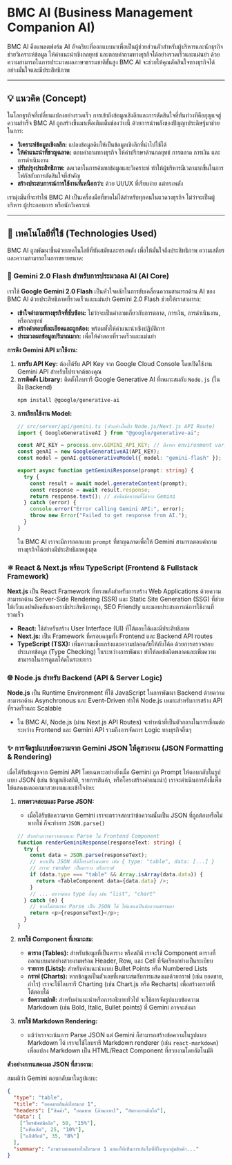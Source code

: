# BMC AI (Business Management Companion AI)

 BMC AI คือแพลตฟอร์ม AI อัจฉริยะที่ออกแบบมาเพื่อเป็นผู้ช่วยส่วนตัวสำหรับผู้บริหารและนักธุรกิจ ช่วยวิเคราะห์ข้อมูล ให้คำแนะนำเชิงกลยุทธ์ และตอบคำถามทางธุรกิจได้อย่างรวดเร็วและแม่นยำ ด้วยความสามารถในการประมวลผลภาษาธรรมชาติขั้นสูง BMC AI จะช่วยให้คุณตัดสินใจทางธุรกิจได้อย่างมั่นใจและมีประสิทธิภาพ

---

## 💡 แนวคิด (Concept)

ในโลกธุรกิจที่เปลี่ยนแปลงอย่างรวดเร็ว การเข้าถึงข้อมูลเชิงลึกและการตัดสินใจที่ทันท่วงทีคือกุญแจสู่ความสำเร็จ BMC AI ถูกสร้างขึ้นมาเพื่อเติมเต็มช่องว่างนี้ ด้วยการนำพลังของปัญญาประดิษฐ์มาช่วยในการ:

* **วิเคราะห์ข้อมูลเชิงลลึก:** แปลงข้อมูลดิบให้เป็นข้อมูลเชิงลึกที่นำไปใช้ได้
* **ให้คำแนะนำที่ชาญฉลาด:** ตอบคำถามทางธุรกิจ ให้คำปรึกษาด้านกลยุทธ์ การตลาด การเงิน และการดำเนินงาน
* **ปรับปรุงประสิทธิภาพ:** ลดเวลาในการค้นหาข้อมูลและวิเคราะห์ ทำให้ผู้บริหารมีเวลามากขึ้นในการโฟกัสกับการตัดสินใจที่สำคัญ
* **สร้างประสบการณ์การใช้งานที่เหนือกว่า:** ด้วย UI/UX ที่เรียบง่าย แต่ทรงพลัง

เรามุ่งมั่นที่จะทำให้ BMC AI เป็นเครื่องมือที่ขาดไม่ได้สำหรับทุกคนในแวดวงธุรกิจ ไม่ว่าจะเป็นผู้บริหาร ผู้ประกอบการ หรือนักวิเคราะห์

---

## 🚀 เทคโนโลยีที่ใช้ (Technologies Used)

BMC AI ถูกพัฒนาขึ้นด้วยเทคโนโลยีที่ทันสมัยและทรงพลัง เพื่อให้มั่นใจถึงประสิทธิภาพ ความเสถียร และความสามารถในการขยายขนาด:

### 🧠 Gemini 2.0 Flash สำหรับการประมวลผล AI (AI Core)

เราใช้ **Google Gemini 2.0 Flash** เป็นหัวใจหลักในการขับเคลื่อนความสามารถด้าน AI ของ BMC AI ด้วยประสิทธิภาพที่รวดเร็วและแม่นยำ Gemini 2.0 Flash ช่วยให้เราสามารถ:

* **เข้าใจคำถามทางธุรกิจที่ซับซ้อน:** ไม่ว่าจะเป็นคำถามเกี่ยวกับการตลาด, การเงิน, การดำเนินงาน, หรือกลยุทธ์
* **สร้างคำตอบที่ละเอียดและถูกต้อง:** พร้อมทั้งให้คำแนะนำเชิงปฏิบัติการ
* **ประมวลผลข้อมูลปริมาณมาก:** เพื่อให้คำตอบที่รวดเร็วและแม่นยำ

**การดึง Gemini API มาใช้งาน:**

1.  **การรับ API Key:** ต้องได้รับ API Key จาก Google Cloud Console โดยเปิดใช้งาน Gemini API สำหรับโปรเจกต์ของคุณ
2.  **การติดตั้ง Library:** ติดตั้งไลบรารี Google Generative AI ที่เหมาะสมกับ `Node.js` (ในฝั่ง Backend)
    ```bash
    npm install @google/generative-ai
    ```
3.  **การเรียกใช้งาน Model:**
    ```typescript
    // src/server/api/gemini.ts (ตัวอย่างในฝั่ง Node.js/Next.js API Route)
    import { GoogleGenerativeAI } from "@google/generative-ai";

    const API_KEY = process.env.GEMINI_API_KEY; // ดึงจาก environment variable
    const genAI = new GoogleGenerativeAI(API_KEY);
    const model = genAI.getGenerativeModel({ model: "gemini-flash" }); // ใช้โมเดล Gemini Flash

    export async function getGeminiResponse(prompt: string) {
      try {
        const result = await model.generateContent(prompt);
        const response = await result.response;
        return response.text(); // ส่งคืนข้อความที่ได้จาก Gemini
      } catch (error) {
        console.error("Error calling Gemini API:", error);
        throw new Error("Failed to get response from AI.");
      }
    }
    ```
    ใน BMC AI เราจะมีการออกแบบ `prompt` ที่ชาญฉลาดเพื่อให้ Gemini สามารถตอบคำถามทางธุรกิจได้อย่างมีประสิทธิภาพสูงสุด

### ⚛️ React & Next.js พร้อม TypeScript (Frontend & Fullstack Framework)

**Next.js** เป็น React Framework ที่ทรงพลังสำหรับการสร้าง Web Applications ด้วยความสามารถด้าน Server-Side Rendering (SSR) และ Static Site Generation (SSG) ที่ช่วยให้เว็บแอปพลิเคชันของเรามีประสิทธิภาพสูง, SEO Friendly และมอบประสบการณ์การใช้งานที่รวดเร็ว

* **React:** ใช้สำหรับสร้าง User Interface (UI) ที่โต้ตอบได้และมีประสิทธิภาพ
* **Next.js:** เป็น Framework ที่ครอบคลุมทั้ง Frontend และ Backend API routes
* **TypeScript (TSX):** เพิ่มความแข็งแกร่งและความปลอดภัยให้กับโค้ด ด้วยการตรวจสอบประเภทข้อมูล (Type Checking) ในระหว่างการพัฒนา ทำให้ลดข้อผิดพลาดและเพิ่มความสามารถในการดูแลโค้ดในระยะยาว

### 🌐 Node.js สำหรับ Backend (API & Server Logic)

**Node.js** เป็น Runtime Environment ที่ใช้ JavaScript ในการพัฒนา Backend ด้วยความสามารถด้าน Asynchronous และ Event-Driven ทำให้ Node.js เหมาะสำหรับการสร้าง API ที่รวดเร็วและ Scalable

* ใน BMC AI, Node.js (ผ่าน Next.js API Routes) จะทำหน้าที่เป็นตัวกลางในการเชื่อมต่อระหว่าง Frontend และ Gemini API รวมถึงการจัดการ Logic ทางธุรกิจอื่นๆ

### ✨ การจัดรูปแบบข้อความจาก Gemini JSON ให้ดูสวยงาม (JSON Formatting & Rendering)

เมื่อได้รับข้อมูลจาก Gemini API โดยเฉพาะอย่างยิ่งเมื่อ Gemini ถูก Prompt ให้ตอบกลับในรูปแบบ JSON (เช่น ข้อมูลเชิงสถิติ, รายการสินค้า, หรือโครงสร้างคำแนะนำ) เราจะดำเนินการดังนี้เพื่อให้แสดงผลออกมาสวยงามและเข้าใจง่าย:

1.  **การตรวจสอบและ Parse JSON:**
    * เมื่อได้รับข้อความจาก Gemini เราจะตรวจสอบว่าข้อความนั้นเป็น JSON ที่ถูกต้องหรือไม่ หากใช่ ก็จะทำการ `JSON.parse()`
    ```typescript
    // ตัวอย่างการตรวจสอบและ Parse ใน Frontend Component
    function renderGeminiResponse(responseText: string) {
      try {
        const data = JSON.parse(responseText);
        // หากเป็น JSON ที่มีโครงสร้างเฉพาะ เช่น { type: "table", data: [...] }
        // เราจะ render เป็นตาราง หรือกราฟ
        if (data.type === "table" && Array.isArray(data.data)) {
          return <TableComponent data={data.data} />;
        }
        // ... ตรวจสอบ type อื่นๆ เช่น "list", "chart"
      } catch (e) {
        // หากไม่สามารถ Parse เป็น JSON ได้ ให้แสดงเป็นข้อความธรรมดา
        return <p>{responseText}</p>;
      }
    }
    ```
2.  **การใช้ Component ที่เหมาะสม:**
    * **ตาราง (Tables):** สำหรับข้อมูลที่เป็นตาราง หรือสถิติ เราจะใช้ Component ตารางที่ออกแบบมาอย่างสวยงามพร้อม Header, Row, และ Cell ที่จัดเรียงอย่างเป็นระเบียบ
    * **รายการ (Lists):** สำหรับคำแนะนำแบบ Bullet Points หรือ Numbered Lists
    * **กราฟ (Charts):** หากข้อมูลเป็นตัวเลขที่เหมาะสมกับการแสดงผลด้วยกราฟ (เช่น ยอดขาย, กำไร) เราจะใช้ไลบรารี Charting (เช่น Chart.js หรือ Recharts) เพื่อสร้างกราฟที่โต้ตอบได้
    * **ข้อความปกติ:** สำหรับคำแนะนำหรือการอธิบายทั่วไป จะใช้การจัดรูปแบบข้อความ Markdown (เช่น Bold, Italic, Bullet points) ที่ Gemini อาจจะส่งมา

3.  **การใช้ Markdown Rendering:**
    * แม้ว่าเราจะเน้นการ Parse JSON แต่ Gemini ก็สามารถสร้างข้อความในรูปแบบ Markdown ได้ เราจะใช้ไลบรารี Markdown renderer (เช่น `react-markdown`) เพื่อแปลง Markdown เป็น HTML/React Component ที่สวยงามโดยอัตโนมัติ

**ตัวอย่างการแสดงผล JSON ที่สวยงาม:**

สมมติว่า Gemini ตอบกลับมาในรูปแบบ:
```json
{
  "type": "table",
  "title": "ยอดขายสินค้าไตรมาส 1",
  "headers": ["สินค้า", "ยอดขาย (ล้านบาท)", "อัตราการเติบโต"],
  "data": [
    ["โทรศัพท์มือถือ", 50, "15%"],
    ["แท็บเล็ต", 25, "10%"],
    ["แล็ปท็อป", 35, "8%"]
  ],
  "summary": "ภาพรวมยอดขายในไตรมาส 1 แสดงให้เห็นการเติบโตที่ดีในทุกกลุ่มสินค้า..."
}
